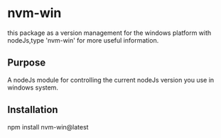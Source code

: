 # nvm-win
this package as a version management  for the windows platform with nodeJs,type 'nvm-win' for more useful information.


## Purpose

A nodeJs module for controlling the current nodeJs version you use in windows system.

## Installation

npm install nvm-win@latest

